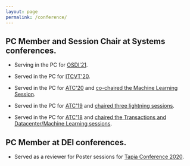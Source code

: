 ```yaml
---
layout: page
permalink: /conference/
---
```


## PC Member and Session Chair at Systems conferences.

-   Serving in the PC for [OSDI'21](https://www.usenix.org/conference/osdi21).

-   Served in the PC for [ITCVT'20](https://emergingtechnet.org/ITCVT2020/committee.php).

-   Served in the PC for [ATC'20](https://www.usenix.org/conference/atc20) and [co-chaired the Machine Learning Session](https://www.usenix.org/conference/atc20/technical-sessions).

-   Served in the PC for [ATC'19](https://www.usenix.org/conference/atc19/) and [chaired three lightning sessions](https://www.usenix.org/conference/atc19/technical-sessions).

-   Served in the PC for [ATC'18](https://www.usenix.org/conference/atc18/) and [chaired the Transactions and Datacenter/Machine Learning sessions](https://www.usenix.org/conference/atc18/technical-sessions).

## PC Member at DEI conferences.

-   Served as a reviewer for Poster sessions for [Tapia Conference 2020](http://tapiaconference.org/).
